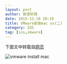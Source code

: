 ```yaml
---
layout: post
author: 紫悠轩扬
date: 2015-12-18 20:19
title: VMware安装mac os(二)
category: IOS
tag: [ios,vmware]
---
```


下面文中转载自[网页](http://www.cnblogs.com/Anand/p/4483727.html)

![vmware install mac](/public/img/ios/ios_install2.png)